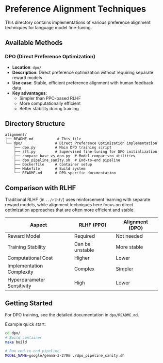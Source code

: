 # Preference Alignment Techniques

This directory contains implementations of various preference alignment techniques for language model fine-tuning.

## Available Methods

### DPO (Direct Preference Optimization)
- **Location**: `dpo/`
- **Description**: Direct preference optimization without requiring separate reward models
- **Use case**: Stable, efficient preference alignment with human feedback data
- **Key advantages**: 
  - Simpler than PPO-based RLHF
  - More computationally efficient
  - Better stability during training

## Directory Structure

```
alignment/
├── README.md           # This file
└── dpo/               # Direct Preference Optimization implementation
    ├── dpo.py         # Main DPO training script
    ├── sft.py         # Supervised fine-tuning for DPO initialization
    ├── compare_base_vs_dpo.py  # Model comparison utilities
    ├── dpo_pipeline_sanity.sh  # End-to-end pipeline
    ├── Dockerfile     # Container setup
    ├── Makefile       # Build system
    └── README.md      # DPO-specific documentation
```

## Comparison with RLHF

Traditional RLHF (in `../rlhf/`) uses reinforcement learning with separate reward models, while alignment techniques here focus on direct optimization approaches that are often more efficient and stable.

| Aspect | RLHF (PPO) | Alignment (DPO) |
|--------|------------|-----------------|
| Reward Model | Required | Not needed |
| Training Stability | Can be unstable | More stable |
| Computational Cost | Higher | Lower |
| Implementation Complexity | Complex | Simpler |
| Hyperparameter Sensitivity | High | Lower |

## Getting Started

For DPO training, see the detailed documentation in `dpo/README.md`.

Example quick start:
```bash
cd dpo/
# Build container
make build

# Run end-to-end pipeline
MODEL_NAME=google/gemma-3-270m ./dpo_pipeline_sanity.sh
```